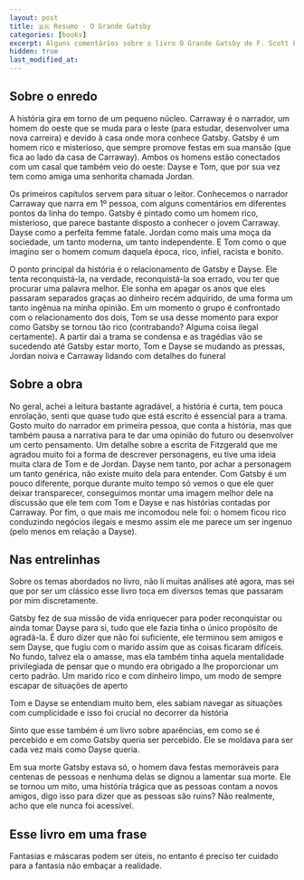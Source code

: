 ```yaml
---
layout: post
title: 🇧🇷 Resumo - O Grande Gatsby
categories: [books]
excerpt: Alguns comentários sobre o livro O Grande Gatsby de F. Scott Fitzgerald
hidden: true
last_modified_at:
---
```


## Sobre o enredo

A história gira em torno de um pequeno núcleo. Carraway é o narrador, um homem do oeste que se muda para o leste (para estudar, desenvolver uma nova carreira) e devido à casa onde mora conhece Gatsby. Gatsby é um homem rico e misterioso, que sempre promove festas em sua mansão (que fica ao lado da casa de Carraway). Ambos os homens estão conectados com um casal que também veio do oeste: Dayse e Tom, que por sua vez tem como amiga uma senhorita chamada Jordan.

Os primeiros capítulos servem para situar o leitor. Conhecemos o narrador Carraway que narra em 1º pessoa, com alguns comentários em diferentes pontos da linha do tempo. Gatsby é pintado como um homem rico, misterioso, que parece bastante disposto a conhecer o jovem Carraway. Dayse como a perfeita femme fatale. Jordan como mais uma moça da sociedade, um tanto moderna, um tanto independente. E Tom como o que imagino ser o homem comum daquela época, rico, infiel, racista e bonito.

O ponto principal da história é o relacionamento de Gatsby e Dayse. Ele tenta reconquistá-la, na verdade, reconquistá-la soa errado, vou ter que procurar uma palavra melhor. Ele sonha em apagar os anos que eles passaram separados graças ao dinheiro recém adquirido, de uma forma um tanto ingênua na minha opinião. Em um momento o grupo é confrontado com o relacionamento dos dois, Tom se usa desse momento para expor como Gatsby se tornou tão rico (contrabando? Alguma coisa ilegal certamente).  A partir dai a trama se condensa e as tragédias vão se sucedendo até Gatsby estar morto, Tom e Dayse se mudando as pressas, Jordan noiva e Carraway lidando com detalhes do funeral

## Sobre a obra

No geral, achei a leitura bastante agradável, a história é curta, tem pouca enrolação, senti que quase tudo que está escrito é essencial para a trama. Gosto muito do narrador em primeira pessoa, que conta a história, mas que também pausa a narrativa para te dar uma opinião do futuro ou desenvolver um certo pensamento. Um detalhe sobre a escrita de Fitzgerald que me agradou muito foi a forma de descrever personagens, eu tive uma ideia muita clara de Tom e de Jordan. Dayse nem tanto, por achar a personagem um tanto genérica, não existe muito dela para entender. Com Gatsby é um pouco diferente, porque durante muito tempo só vemos o que ele quer deixar transparecer, conseguimos montar uma imagem melhor dele na discussão que ele tem com Tom e Dayse e nas histórias contadas por Carraway. Por fim, o que mais me incomodou nele foi: o homem ficou rico conduzindo negócios ilegais e mesmo assim ele me parece um ser ingenuo (pelo menos em relação a Dayse).

## Nas entrelinhas

Sobre os temas abordados no livro, não li muitas análises até agora, mas sei que por ser um clássico esse livro toca em diversos temas que passaram por mim discretamente.

Gatsby fez de sua missão de vida enriquecer para poder reconquistar ou ainda tomar Dayse para si, tudo que ele fazia tinha o único propósito de agradá-la. É duro dizer que não foi suficiente, ele terminou sem amigos e sem Dayse, que fugiu com o marido assim que as coisas ficaram difíceis. No fundo, talvez ela o amasse, mas ela também tinha aquela mentalidade privilegiada de pensar que o mundo era obrigado a lhe proporcionar um certo padrão. Um marido rico e com dinheiro limpo, um modo de sempre escapar de situações de aperto

Tom e Dayse se entendiam muito bem, eles sabiam navegar as situações com cumplicidade e isso foi crucial no decorrer da história

Sinto que esse também é um livro sobre aparências, em como se é percebido e em como Gatsby queria ser percebido. Ele se moldava para ser cada vez mais como Dayse queria.

Em sua morte Gatsby estava só, o homem dava festas memoráveis para centenas de pessoas e nenhuma delas se dignou a lamentar sua morte. Ele se tornou um mito, uma história trágica que as pessoas contam a novos amigos, digo isso para dizer que as pessoas são ruins? Não realmente, acho que ele nunca foi acessível.


## Esse livro em uma frase

Fantasias e máscaras podem ser úteis, no entanto é preciso ter cuidado para a fantasia não embaçar a realidade.


